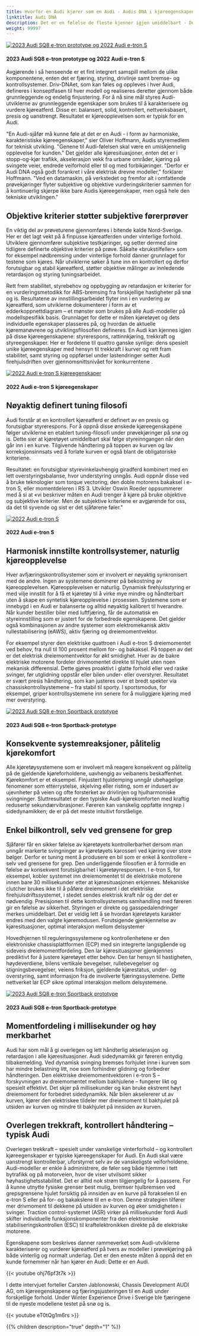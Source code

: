 ```yaml
---
title: Hvorfor en Audi kjører som en Audi - Audis DNA i kjøreegenskapene
linktitle: Audi DNA
description: Det er en følelse de fleste kjenner igjen umiddelbart - Dette er en Audi! Kjøreopplevelsen er umiskjennelig, en harmonisk balanse mellom kjøredynamikk og kjørekomfort.
weight: 99997
---
```

<!-- markdownlint-disable MD033 -->

<figur>
    <a href="https://media.electrichasgoneaudi.net/multimedia/articles/audidna/audidna.jpg">
        <img src="https://media.electrichasgoneaudi.net/multimedia/articles/audidna/https://media.electrichasgoneaudi.net/multimedia/articles/audidna/audidnas.jpg" alt="2023 Audi SQ8 e-tron prototype og 2022 Audi e-tron S" title="2023 Audi SQ8 e-tron prototype og 2022 Audi e-tron S">
    </a>
    <figcaption><h4>2023 Audi SQ8 e-tron prototype og 2022 Audi e-tron S</h4></figcaption>
</figur>

Avgjørende i så henseende er et fint integrert samspill mellom de ulike komponentene, enten det er fjæring, styring, drivlinje samt bremse- og kontrollsystemer. Driv-DNAet, som kan føles og oppleves i hver Audi, defineres i konseptfasen til hver modell og realiseres deretter gjennom både grunnleggende og endelig finjustering. For å nå sine mål styres Audi-utviklerne av grunnleggende egenskaper som brukes til å karakterisere og vurdere kjøreatferd. Disse er: balansert, solid, kontrollert, nettverksbasert, presis og uanstrengt. Resultatet er kjøreopplevelsen som er typisk for en Audi.

"En Audi-sjåfør må kunne føle at det er en Audi - i form av harmoniske, karakteristiske kjøreegenskaper," sier Oliver Hoffmann, Audis styremedlem for teknisk utvikling. "Genene til Audi-følelsen skal være en umiskjennelig opplevelse for kunden." Det gjelder alle kjøresituasjoner, enten det er i stopp-og-kjør trafikk, akselerasjon vekk fra urbane områder, kjøring på svingete veier, endrede veiforhold eller til og med forbikjøringer. "Derfor er Audi DNA også godt forankret i våre elektrisk drevne modeller," forklarer Hoffmann. "Ved en datamaskin, på verkstedet og fremfor alt i omfattende prøvekjøringer flyter subjektive og objektive vurderingskriterier sammen for å kontinuerlig skjerpe ikke bare Audis kjøreegenskaper, men også hele den tekniske utviklingen."

## Objektive kriterier støtter subjektive førerprøver

En viktig del av prøveturene gjennomføres i bitende kalde Nord-Sverige. Her er det lagt vekt på å finpusse kjøreatferden under vinterlige forhold. Utviklere gjennomfører subjektive testkjøringer, og setter dermed sine tidligere definerte objektive kriterier på prøve. Såkalte «brukstilfeller» som for eksempel nødbremsing under vinterlige forhold danner grunnlaget for testene som kjøres. Når utviklerne søker å tune inn en kontrollert og derfor forutsigbar og stabil kjøreatferd, støtter objektive målinger av innledende retardasjon og styring tuningsarbeidet.

Rett frem stabilitet, styrebehov og oppbygging av retardasjon er kriterier for en vurderingsmetodikk for ABS-bremsing fra forskjellige hastigheter på snø og is. Resultatene av innstillingsarbeidet flyter inn i en vurdering av kjøreatferd, som utviklerne dokumenterer i form av et edderkoppnettdiagram – et mønster som brukes på alle Audi-modeller på modellspesifikk basis. Grunnlaget for dette er måten kjøretøyet og dets individuelle egenskaper plasseres på, og hvordan de aktuelle kjøremanøvrene og utviklingsfilosofien defineres. En Audi kan kjennes igjen på disse kjøreegenskapene: styrerespons, rattinnkjøring, trekkraft og styreegenskaper. Her er fordelene til quattro ganske synlige: dens spesielt unike kjøreegenskaper med hensyn til trekkraft i kurver og rett fram stabilitet, samt styring og oppførsel under lastendringer setter Audi firehjulsdriften over gjennomsnittsnivået for konkurrentene .

<figur>
    <a href="https://media.electrichasgoneaudi.net/multimedia/articles/audidna/audidna5.jpg">
        <img src="https://media.electrichasgoneaudi.net/multimedia/articles/audidna/https://media.electrichasgoneaudi.net/multimedia/articles/audidna/audidna5s.jpg" alt="2022 Audi e-tron S kjøreegenskaper" title="2022 Audi e-tron S kjøreegenskaper">
    </a>
    <figcaption><h4>2022 Audi e-tron S kjøreegenskaper</h4></figcaption>
</figur>

## Nøyaktig definert tuning filosofi

Audi forstår at en kontrollert kjøreatferd er definert av en presis og forutsigbar styrerespons. For å oppnå disse ønskede kjøreegenskapene følger utviklerne en etablert tuning-filosofi under prøvekjøringer på snø og is. Dette sier at kjøretøyet umiddelbart skal følge styreinngangen når den går inn i en kurve. Tilgivende håndtering på toppen av kurven og lav korreksjonsinnsats ved å forlate kurven er også blant de obligatoriske kriteriene.

Resultatet: en forutsigbar styrevinkelavhengig giradferd kombinert med en lett overstyringsbalanse, hvor understyring unngås. Audi oppnår disse ved å bruke teknologier som torque vectoring, den doble motorens bakaksel i e-tron S, eller momentdeleren i RS 3. Utvikler Oswin Roeder oppsummerer med å si at «vi beskriver måten en Audi trenger å kjøre på bruke objektive og subjektive kriterier. Men de subjektive kriteriene er avgjørende for oss, da det til syvende og sist er det sjåførene føler."

<figur>
    <a href="https://media.electrichasgoneaudi.net/multimedia/articles/audidna/audidna2.jpg">
        <img src="https://media.electrichasgoneaudi.net/multimedia/articles/audidna/https://media.electrichasgoneaudi.net/multimedia/articles/audidna/audidna2s.jpg" alt="2022 Audi e-tron S" title="2022 Audi e-tron S">
    </a>
    <figcaption><h4>2022 Audi e-tron S</h4></figcaption>
</figur>

## Harmonisk innstilte kontrollsystemer, naturlig kjøreopplevelse

Hver avfjæringskontrollsystemer som er involvert er nøyaktig synkronisert med de andre. Ingen av systemene dominerer på bekostning av kjøreopplevelsen. Kjøreopplevelsen er naturlig. Dynamisk firehjulsstyring er med vilje innstilt for å få et kjøretøy til å virke mye mindre og håndterbart uten å skape en syntetisk kjøreopplevelse i prosessen. Systemene som er innebygd i en Audi er balanserte og alltid nøyaktig kalibrert til hverandre. Når kunder bestiller biler med luftfjæring, får de automatisk en styreinnstilling som er justert for de forbedrede egenskapene. Det gjelder også kombinasjonen av andre systemer som elektromekanisk aktiv rullestabilisering (eAWS), aktiv fjæring og dreiemomentvektor.

For eksempel styrer den elektriske quattroen i Audi e-tron S dreiemomentet ved behov, fra null til 100 prosent mellom for- og bakaksel. På toppen av det er det elektrisk dreiemomentvektor for økt smidighet. Hver av de bakre elektriske motorene fordeler drivmomentet direkte til hjulet uten noen mekanisk differensial. Dette gjøres proaktivt i glatte forhold eller ved raske svinger, før utglidning oppstår eller bilen under- eller overstyrer. Resultatet er svært presis håndtering, som kan justeres over et bredt spekter via chassiskontrollsystemene – fra stabil til sporty. I sportsmodus, for eksempel, griper kontrollsystemene inn senere for å muliggjøre kjøring med mer overstyring.

<figur>
    <a href="https://media.electrichasgoneaudi.net/multimedia/articles/audidna/audidna3.jpg">
        <img src="https://media.electrichasgoneaudi.net/multimedia/articles/audidna/https://media.electrichasgoneaudi.net/multimedia/articles/audidna/audidna3s.jpg" alt="2023 Audi SQ8 e-tron Sportback prototype" title="2023 Audi SQ8 e-tron Sportback prototype">
    </a>
    <figcaption><h4>2023 Audi SQ8 e-tron Sportback-prototype</h4></figcaption>
</figur>

## Konsekvente systemreaksjoner, pålitelig kjørekomfort

Alle kjøretøysystemene som er involvert må reagere konsekvent og pålitelig på de gjeldende kjøreforholdene, uavhengig av veibanens beskaffenhet. Kjørekomfort er et eksempel. Finjustert hjuldemping unngår ubehagelige fenomener som etterrystelse, skjelving eller risting, som er indusert av ujevnheter på veien og ofte forsterket av drivlinjen og hjulharmoniske svingninger. Sluttresultatet er den typiske Audi-kjørekomforten med kraftig reduserte sekundærvibrasjoner. Føreren kan vanskelig oppfatte inngrep i sidedynamikken; de er på det meste intuitivt forståelige.

## Enkel bilkontroll, selv ved grensene for grep

Sjåfører får en sikker følelse av kjøretøyets kontrollerbarhet dersom man unngår markerte svingninger av kjøretøyets karosseri ved kjøring over store bølger. Derfor er tuning ment å produsere en bil som er enkel å kontrollere – selv ved grensene for grep. Den underliggende filosofien er å formidle en følelse av konsekvent forutsigbarhet i kjøretøyresponsen. I e-tron S, for eksempel, kobler systemet inn dreiemomentet til de elektriske motorene innen bare 30 millisekunder etter at kjøresituasjonen erkjennes. Mekaniske clutcher brukes ikke til å påføre dreiemoment i det elektriske firehjulsdriftssystemet, i stedet sendes elektrisk kraft når og der det er nødvendig. Presisjonen til dette kontrollsystemets samhandling med føreren gir en følelse av sikkerhet. Styringen er direkte og gasspedalendringer merkes umiddelbart. Det er veldig lett å se hvordan kjøretøyets karakter endres med den valgte kjøremodusen. Forutsigende gjenkjennelse av kjøresituasjoner, optimal interaksjon mellom delsystemer

Hovedhjernen til reguleringssystemene og kontrollenhetene er den elektroniske chassisplattformen (ECP) med sin integrerte langsgående og sideveis dreiemomentfordeling. Den lar kjøresituasjoner gjenkjennes prediktivt for å justere kjøretøyet etter behov. Den tar hensyn til hastigheten, høydeverdiene, bilens vertikale bevegelser, rullebevegelser og stigningsbevegelser, veiens friksjon, gjeldende kjørestatus, under- og overstyring, samt informasjon fra de involverte fjæringssystemene. Dette nettverket lar ECP sikre optimal interaksjon mellom delsystemene.

<figur>
    <a href="https://media.electrichasgoneaudi.net/multimedia/articles/audidna/audidna4.jpg">
        <img src="https://media.electrichasgoneaudi.net/multimedia/articles/audidna/https://media.electrichasgoneaudi.net/multimedia/articles/audidna/audidna4s.jpg" alt="2023 Audi SQ8 e-tron Sportback prototype" title="2023 Audi SQ8 e-tron Sportback prototype">
    </a>
    <figcaption><h4>2023 Audi SQ8 e-tron Sportback-prototype</h4></figcaption>
</figur>

## Momentfordeling i millisekunder og høy merkbarhet

Audi har som mål å gi overlegen og lett håndterlig akselerasjon og retardasjon i alle kjøresituasjoner. Audi sidedynamikk gir føreren entydig tilbakemelding. Ved dynamisk svinging bremses forhjulet inne i kurven som har mindre belastning litt, noe som forhindrer glidning og forbedrer håndteringen. Den elektriske dreiemomentvektoren i e-tron S – forskyvningen av dreiemomentet mellom bakhjulene – fungerer likt og spesielt effektivt. Det skjer på millisekunder og kan bruke ekstremt høyt dreiemoment for forbedret sidedynamikk. Når bilen akselererer ut av kurven, kjører den elektriskee tildeler mer dreiemoment til bakhjulet på utsiden av kurven og mindre til bakhjulet på innsiden av kurven.

## Overlegen trekkraft, kontrollert håndtering – typisk Audi

Overlegen trekkraft – spesielt under vanskelige vinterforhold – og kontrollert kjøreegenskaper er typiske kjøreegenskaper for Audi. En Audi skal være uanstrengt kontrollerbar, uforstyrret selv av de vanskeligste veiforholdene. Audi-modeller er enkle å administrere, de føler seg både hjemme i tett bytrafikk og på motorveien, hvor de viser utvilsomt sikker høyhastighetsstabilitet. Det er alltid nok strøm tilgjengelig for å passere. For å kunne utnytte fysiske grenser best mulig, bremser hjulbremsen ved grepsgrensene hjulet forsiktig på innsiden av en kurve på forakselen til en e-tron S eller på for- og bakakslene til en e-tron. Denne strategien tilfører mer drivmoment til dekkene på utsiden av kurven og øker smidigheten i svinger. Traction control-systemet (ASR) virker på millisekunder fordi Audi skifter individuelle funksjonskomponenter fra den elektroniske stabiliseringskontrollen (ESC) til kraftelektronikken direkte på de elektriske motorene.

Egenskapene som beskrives danner rammeverket som Audi-utviklerne karakteriserer og vurderer kjøreatferd på tvers av modeller i prøvekjøring på både vinterlig og normalt underlag. Det er den eneste måten å oppnå det en kunde fornemmer når han kjører en Audi: Dette er en Audi.

{{< youtube ohj76pf3t7k >}}

I dette intervjuet forteller Carsten Jablonowski, Chassis Development AUDI AG, om kjøreegenskapene og fjæringsjusteringen til en Audi under forskjellige forhold. Under Winter Experience Drive i Sverige ble fjæringene til de nyeste modellene testet på snø og is.

{{< youtube eT0tQg1m6rs >}}

{{% children description="true" depth="1" %}}
